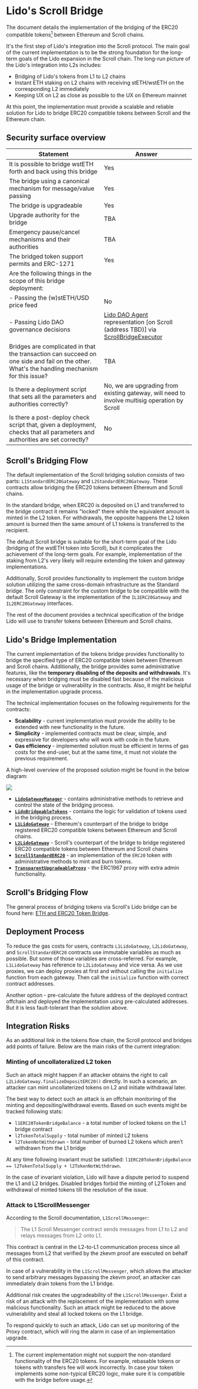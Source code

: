 # Lido's Scroll Bridge

The document details the implementation of the bridging of the ERC20 compatible tokens[^*] between Ethereum and Scroll chains.

It's the first step of Lido's integration into the Scroll protocol. The main goal of the current implementation is to be the strong foundation for the long-term goals of the Lido expansion in the Scroll chain. The long-run picture of the Lido's integration into L2s includes:

- Bridging of Lido's tokens from L1 to L2 chains
- Instant ETH staking on L2 chains with receiving stETH/wstETH on the corresponding L2 immediately
- Keeping UX on L2 as close as possible to the UX on Ethereum mainnet

At this point, the implementation must provide a scalable and reliable solution for Lido to bridge ERC20 compatible tokens between Scroll and the Ethereum chain.

[^*]: The current implementation might not support the non-standard functionality of the ERC20 tokens. For example, rebasable tokens or tokens with transfers fee will work incorrectly. In case your token implements some non-typical ERC20 logic, make sure it is compatible with the bridge before usage.

## Security surface overview

| Statement                                                                                                                                    | Answer                                                                                                                                                                                                                                                                             |
| -------------------------------------------------------------------------------------------------------------------------------------------- | ---------------------------------------------------------------------------------------------------------------------------------------------------------------------------------------------------------------------------------------------------------------------------------- |
| It is possible to bridge wstETH forth and back using this bridge                                                                             | Yes                                                                                                                                                                                                                                                                                |
| The bridge using a canonical mechanism for message/value passing                                                                             | Yes                                                                                                                                                                                                                                                                                |
| The bridge is upgradeable                                                                                                                    | Yes                                                                                                                                                                                                                                                                                |
| Upgrade authority for the bridge                                                                                                             | TBA                                                                                                                                                                                                                                                                                |
| Emergency pause/cancel mechanisms and their authorities                                                                                      | TBA                                                                                                                                                                                                                                                                                |
| The bridged token support permits and ERC-1271                                                                                               | Yes                                                                                                                                                                                                                                                                                |
| Are the following things in the scope of this bridge deployment:                                                                             |                                                                                                                                                                                                                                                                                    |
| - Passing the (w)stETH/USD price feed                                                                                                        | No                                                                                                                                                                                                                                                                                 |
| - Passing Lido DAO governance decisions                                                                                                      | [Lido DAO Agent](https://etherscan.io/address/0x3e40D73EB977Dc6a537aF587D48316feE66E9C8c) representation [on Scroll (address TBD)] via [ScrollBridgeExecutor](https://github.com/scroll-tech/governance-crosschain-bridges/blob/scroll/contracts/bridges/ScrollBridgeExecutor.sol) |
| Bridges are complicated in that the transaction can succeed on one side and fail on the other. What's the handling mechanism for this issue? | TBA                                                                                                                                                                                                                                                                                |
| Is there a deployment script that sets all the parameters and authorities correctly?                                                         | No, we are upgrading from existing gateway, will need to involve multisig operation by Scroll                                                                                                                                                                                      |
| Is there a post-deploy check script that, given a deployment, checks that all parameters and authorities are set correctly?                  | No                                                                                                                                                                                                                                                                                 |

## Scroll's Bridging Flow

The default implementation of the Scroll bridging solution consists of two parts: `L1StandardERC20Gateway` and `L2StandardERC20Gateway`. These contracts allow bridging the ERC20 tokens between Ethereum and Scroll chains.

In the standard bridge, when ERC20 is deposited on L1 and transferred to the bridge contract it remains "locked" there while the equivalent amount is minted in the L2 token. For withdrawals, the opposite happens the L2 token amount is burned then the same amount of L1 tokens is transferred to the recipient.

The default Scroll bridge is suitable for the short-term goal of the Lido (bridging of the wstETH token into Scroll), but it complicates the achievement of the long-term goals. For example, implementation of the staking from L2's very likely will require extending the token and gateway implementations.

Additionally, Scroll provides functionality to implement the custom bridge solution utilizing the same cross-domain infrastructure as the Standard bridge. The only constraint for the custom bridge to be compatible with the default Scroll Gateway is the implementation of the `IL1ERC20Gateway` and `IL2ERC20Gateway` interfaces.

The rest of the document provides a technical specification of the bridge Lido will use to transfer tokens between Ethereum and Scroll chains.

## Lido's Bridge Implementation

The current implementation of the tokens bridge provides functionality to bridge the specified type of ERC20 compatible token between Ethereum and Scroll chains. Additionally, the bridge provides some administrative features, like the **temporary disabling of the deposits and withdrawals**. It's necessary when bridging must be disabled fast because of the malicious usage of the bridge or vulnerability in the contracts. Also, it might be helpful in the implementation upgrade process.

The technical implementation focuses on the following requirements for the contracts:

- **Scalability** - current implementation must provide the ability to be extended with new functionality in the future.
- **Simplicity** - implemented contracts must be clear, simple, and expressive for developers who will work with code in the future.
- **Gas efficiency** - implemented solution must be efficient in terms of gas costs for the end-user, but at the same time, it must not violate the previous requirement.

A high-level overview of the proposed solution might be found in the below diagram:

![](https://i.imgur.com/7UaVuto.png)

- [**`LidoGatewayManager`**](./LidoGatewayManager.sol) - contains administrative methods to retrieve and control the state of the bridging process.
- [**`LidoBridgeableTokens`**](./LidoBridgeableTokens.sol) - contains the logic for validation of tokens used in the bridging process.
- [**`L1LidoGateway`**](./L1LidoGateway.sol) - Ethereum's counterpart of the bridge to bridge registered ERC20 compatible tokens between Ethereum and Scroll chains.
- [**`L2LidoGateway`**](./L2LidoGateway.sol) - Scroll's counterpart of the bridge to bridge registered ERC20 compatible tokens between Ethereum and Scroll chains
- [**`ScrollStandardERC20`**](../libraries/token/ScrollStandardERC20.sol) - an implementation of the `ERC20` token with administrative methods to mint and burn tokens.
- [**`TransparentUpgradeableProxy`**](https://github.com/OpenZeppelin/openzeppelin-contracts/blob/master/contracts/proxy/transparent/TransparentUpgradeableProxy.sol) - the ERC1967 proxy with extra admin functionality.

## Scroll's Bridging Flow

The general process of bridging tokens via Scroll's Lido bridge can be found here: [ETH and ERC20 Token Bridge](https://docs.scroll.io/en/developers/l1-and-l2-bridging/eth-and-erc20-token-bridge/).

## Deployment Process

To reduce the gas costs for users, contracts `L1LidoGateway`, `L2LidoGateway`, and `ScrollStandardERC20` contracts use immutable variables as much as possible. But some of those variables are cross-referred. For example, `L1LidoGateway` has reference to `L2LidoGateway` and vice versa. As we use proxies, we can deploy proxies at first and without calling the `initialize` function from each gateway. Then call the `initialize` function with correct contract addresses.

Another option - pre-calculate the future address of the deployed contract offchain and deployed the implementation using pre-calculated addresses. But it is less fault-tolerant than the solution above.

## Integration Risks

As an additional link in the tokens flow chain, the Scroll protocol and bridges add points of failure. Below are the main risks of the current integration:

### Minting of uncollateralized L2 token

Such an attack might happen if an attacker obtains the right to call `L2LidoGateway.finalizeDepositERC20()` directly. In such a scenario, an attacker can mint uncollaterized tokens on L2 and initiate withdrawal later.

The best way to detect such an attack is an offchain monitoring of the minting and depositing/withdrawal events. Based on such events might be tracked following stats:

- `l1ERC20TokenBridgeBalance` - a total number of locked tokens on the L1 bridge contract
- `l2TokenTotalSupply` - total number of minted L2 tokens
- `l2TokenNotWithdrawn` - total number of burned L2 tokens which aren’t withdrawn from the L1 bridge

At any time following invariant must be satisfied: `l1ERC20TokenBridgeBalance == l2TokenTotalSupply + l2TokenNotWithdrawn`.

In the case of invariant violation, Lido will have a dispute period to suspend the L1 and L2 bridges. Disabled bridges forbid the minting of L2Token and withdrawal of minted tokens till the resolution of the issue.

### Attack to L1ScrollMessenger

According to the Scroll documentation, `L1ScrollMessenger`:

> The L1 Scroll Messenger contract sends messages from L1 to L2 and relays messages from L2 onto L1.

This contract is central in the L2-to-L1 communication process since all messages from L2 that verified by the zkevm proof are executed on behalf of this contract.

In case of a vulnerability in the `L1ScrollMessenger`, which allows the attacker to send arbitrary messages bypassing the zkevm proof, an attacker can immediately drain tokens from the L1 bridge.

Additional risk creates the upgradeability of the `L1ScrollMessenger`. Exist a risk of an attack with the replacement of the implementation with some malicious functionality. Such an attack might be reduced to the above vulnerability and steal all locked tokens on the L1 bridge.

To respond quickly to such an attack, Lido can set up monitoring of the Proxy contract, which will ring the alarm in case of an implementation upgrade.
